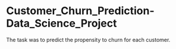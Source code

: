 # Customer_Churn_Prediction-Data_Science_Project
The task was to predict the propensity to churn for each customer.
